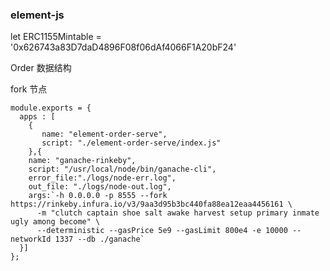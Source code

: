### element-js

 let ERC1155Mintable = '0x626743a83D7daD4896F08f06dAf4066F1A20bF24'
 
Order 数据结构
 

fork 节点
```
module.exports = {
  apps : [
    {
       name: "element-order-serve",
       script: "./element-order-serve/index.js"
    },{
    name: "ganache-rinkeby",
    script: "/usr/local/node/bin/ganache-cli",
    error_file:"./logs/node-err.log",
    out_file: "./logs/node-out.log",
    args:`-h 0.0.0.0 -p 8555 --fork https://rinkeby.infura.io/v3/9aa3d95b3bc440fa88ea12eaa4456161 \
      -m "clutch captain shoe salt awake harvest setup primary inmate ugly among become" \
      --deterministic --gasPrice 5e9 --gasLimit 800e4 -e 10000 --networkId 1337 --db ./ganache`
  }]
};
```
